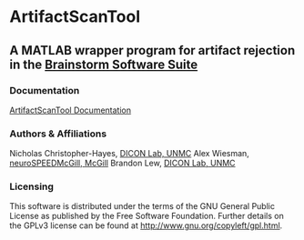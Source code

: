 # ArtifactScanTool
## A MATLAB wrapper program for artifact rejection in the [Brainstorm Software Suite](https://neuroimage.usc.edu/brainstorm/Introduction)

### Documentation
[ArtifactScanTool Documentation](https://brainstorm-artifactscantool.readthedocs.io/en/latest/)

### Authors & Affiliations
Nicholas Christopher-Hayes, [DICON Lab, UNMC](https://diconlab.org/)
Alex Wiesman, [neuroSPEEDMcGill, McGill](https://www.mcgill.ca/bic/research/neurospeed-neural-dynamics-brain-systems-baillet/people)
Brandon Lew, [DICON Lab, UNMC](https://diconlab.org/)

### Licensing
This software is distributed under the terms of the GNU General Public License as published by the Free Software Foundation. Further details on the GPLv3 license can be found at http://www.gnu.org/copyleft/gpl.html.
